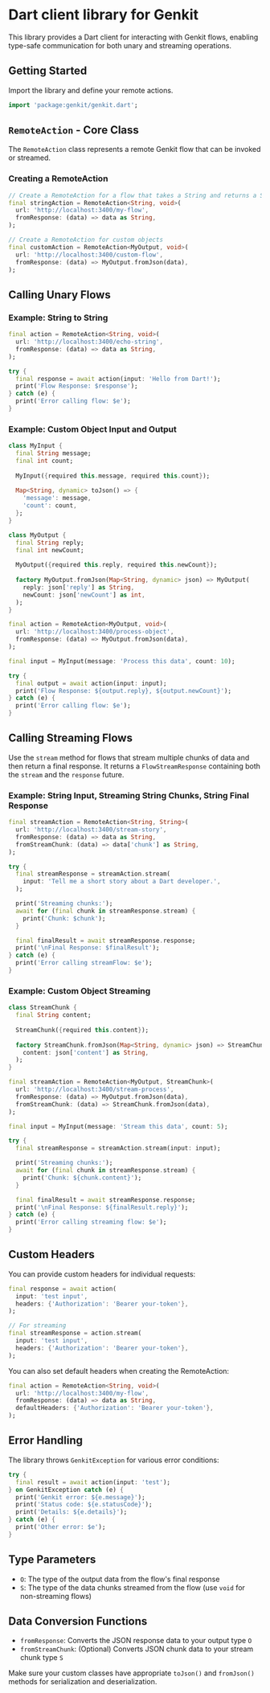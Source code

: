 # Dart client library for Genkit

This library provides a Dart client for interacting with Genkit flows, enabling type-safe communication for both unary and streaming operations.

## Getting Started

Import the library and define your remote actions.

```dart
import 'package:genkit/genkit.dart';
```

## `RemoteAction` - Core Class

The `RemoteAction` class represents a remote Genkit flow that can be invoked or streamed.

### Creating a RemoteAction

```dart
// Create a RemoteAction for a flow that takes a String and returns a String
final stringAction = RemoteAction<String, void>(
  url: 'http://localhost:3400/my-flow',
  fromResponse: (data) => data as String,
);

// Create a RemoteAction for custom objects
final customAction = RemoteAction<MyOutput, void>(
  url: 'http://localhost:3400/custom-flow',
  fromResponse: (data) => MyOutput.fromJson(data),
);
```

## Calling Unary Flows

### Example: String to String

```dart
final action = RemoteAction<String, void>(
  url: 'http://localhost:3400/echo-string',
  fromResponse: (data) => data as String,
);

try {
  final response = await action(input: 'Hello from Dart!');
  print('Flow Response: $response');
} catch (e) {
  print('Error calling flow: $e');
}
```

### Example: Custom Object Input and Output

```dart
class MyInput {
  final String message;
  final int count;
  
  MyInput({required this.message, required this.count});
  
  Map<String, dynamic> toJson() => {
    'message': message,
    'count': count,
  };
}

class MyOutput {
  final String reply;
  final int newCount;
  
  MyOutput({required this.reply, required this.newCount});
  
  factory MyOutput.fromJson(Map<String, dynamic> json) => MyOutput(
    reply: json['reply'] as String,
    newCount: json['newCount'] as int,
  );
}

final action = RemoteAction<MyOutput, void>(
  url: 'http://localhost:3400/process-object',
  fromResponse: (data) => MyOutput.fromJson(data),
);

final input = MyInput(message: 'Process this data', count: 10);

try {
  final output = await action(input: input);
  print('Flow Response: ${output.reply}, ${output.newCount}');
} catch (e) {
  print('Error calling flow: $e');
}
```

## Calling Streaming Flows

Use the `stream` method for flows that stream multiple chunks of data and then return a final response. It returns a `FlowStreamResponse` containing both the `stream` and the `response` future.

### Example: String Input, Streaming String Chunks, String Final Response

```dart
final streamAction = RemoteAction<String, String>(
  url: 'http://localhost:3400/stream-story',
  fromResponse: (data) => data as String,
  fromStreamChunk: (data) => data['chunk'] as String,
);

try {
  final streamResponse = streamAction.stream(
    input: 'Tell me a short story about a Dart developer.',
  );

  print('Streaming chunks:');
  await for (final chunk in streamResponse.stream) {
    print('Chunk: $chunk');
  }

  final finalResult = await streamResponse.response;
  print('\nFinal Response: $finalResult');
} catch (e) {
  print('Error calling streamFlow: $e');
}
```

### Example: Custom Object Streaming

```dart
class StreamChunk {
  final String content;
  
  StreamChunk({required this.content});
  
  factory StreamChunk.fromJson(Map<String, dynamic> json) => StreamChunk(
    content: json['content'] as String,
  );
}

final streamAction = RemoteAction<MyOutput, StreamChunk>(
  url: 'http://localhost:3400/stream-process',
  fromResponse: (data) => MyOutput.fromJson(data),
  fromStreamChunk: (data) => StreamChunk.fromJson(data),
);

final input = MyInput(message: 'Stream this data', count: 5);

try {
  final streamResponse = streamAction.stream(input: input);

  print('Streaming chunks:');
  await for (final chunk in streamResponse.stream) {
    print('Chunk: ${chunk.content}');
  }

  final finalResult = await streamResponse.response;
  print('\nFinal Response: ${finalResult.reply}');
} catch (e) {
  print('Error calling streaming flow: $e');
}
```

## Custom Headers

You can provide custom headers for individual requests:

```dart
final response = await action(
  input: 'test input',
  headers: {'Authorization': 'Bearer your-token'},
);

// For streaming
final streamResponse = action.stream(
  input: 'test input',
  headers: {'Authorization': 'Bearer your-token'},
);
```

You can also set default headers when creating the RemoteAction:

```dart
final action = RemoteAction<String, void>(
  url: 'http://localhost:3400/my-flow',
  fromResponse: (data) => data as String,
  defaultHeaders: {'Authorization': 'Bearer your-token'},
);
```

## Error Handling

The library throws `GenkitException` for various error conditions:

```dart
try {
  final result = await action(input: 'test');
} on GenkitException catch (e) {
  print('Genkit error: ${e.message}');
  print('Status code: ${e.statusCode}');
  print('Details: ${e.details}');
} catch (e) {
  print('Other error: $e');
}
```

## Type Parameters

- `O`: The type of the output data from the flow's final response
- `S`: The type of the data chunks streamed from the flow (use `void` for non-streaming flows)

## Data Conversion Functions

- `fromResponse`: Converts the JSON response data to your output type `O`
- `fromStreamChunk`: (Optional) Converts JSON chunk data to your stream chunk type `S`

Make sure your custom classes have appropriate `toJson()` and `fromJson()` methods for serialization and deserialization.
